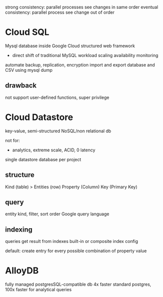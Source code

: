 strong consistency: parallel processes see changes in same order
eventual consistency: parallel process see change out of order

# Cloud SQL
Mysql database inside Google Cloud
structured web framework
  - direct shift of traditional MySQL workload
scaling
availability
monitoring

automate backup, replication, encryption
import and export database and CSV using mysql dump

## drawback
not support user-defined functions, super privilege


# Cloud Datastore 
key-value, semi-structured 
NoSQL/non relational db

not for:
- analytics, extreme scale, ACID, 0 latency

single datastore database per project

## structure
Kind (table) > Entities (row)
Property (Column)
Key (Primary Key)

## query
entity kind, filter, sort order
Google query language

## indexing
queries get result from indexes
built-in or composite index config

default: create entry for every possible combination of property value

# AlloyDB
fully managed postgresSQL-compatible db
4x faster standard postgres, 100x faster for analytical queries







